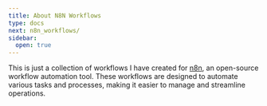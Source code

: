 ```yaml
---
title: About N8N Workflows
type: docs
next: n8n_workflows/
sidebar:
  open: true
---
```


This is just a collection of workflows I have created for [n8n](https://n8n.io/), an open-source workflow automation tool. These workflows are designed to automate various tasks and processes, making it easier to manage and streamline operations.